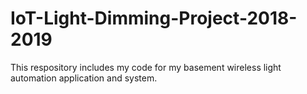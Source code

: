 # IoT-Light-Dimming-Project-2018-2019
This respository includes my code for my basement wireless light automation application and system.
